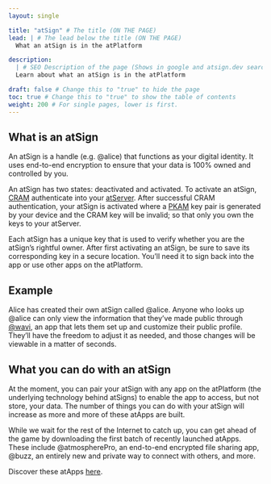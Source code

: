 ```yaml
---
layout: single

title: "atSign" # The title (ON THE PAGE)
lead: | # The lead below the title (ON THE PAGE)
  What an atSign is in the atPlatform

description:
  | # SEO Description of the page (Shows in google and atsign.dev search)
  Learn about what an atSign is in the atPlatform

draft: false # Change this to "true" to hide the page
toc: true # Change this to "true" to show the table of contents
weight: 200 # For single pages, lower is first.
---
```


## What is an atSign

An atSign is a handle (e.g. @alice) that functions as your digital identity. It uses end-to-end encryption to ensure that your data is 100% owned and controlled by you.

An atSign has two states: deactivated and activated. To activate an atSign, [CRAM](/reference/cram) authenticate into your [atServer](/reference/synchronization/). After successful CRAM authentication, your atSign is activated where a [PKAM](/reference/pkam/) key pair is generated by your device and the CRAM key will be invalid; so that only you own the keys to your atServer.

Each atSign has a unique key that is used to verify whether you are the atSign’s rightful owner. After first activating an atSign, be sure to save its corresponding key in a secure location. You’ll need it to sign back into the app or use other apps on the atPlatform.

## Example

Alice has created their own atSign called @alice. Anyone who looks up @alice can only view the information that they’ve made public through [@wavi](https://atsign.com/apps/wavi/), an app that lets them set up and customize their public profile. They’ll have the freedom to adjust it as needed, and those changes will be viewable in a matter of seconds.

## What you can do with an atSign

At the moment, you can pair your atSign with any app on the atPlatform (the underlying technology behind atSigns) to enable the app to access, but not store, your data. The number of things you can do with your atSign will increase as more and more of these atApps are built.

While we wait for the rest of the Internet to catch up, you can get ahead of the game by downloading the first batch of recently launched atApps. These include @atmospherePro, an end-to-end encrypted file sharing app, @buzz, an entirely new and private way to connect with others, and more.

Discover these atApps [here](https://atsign.com/apps/).
